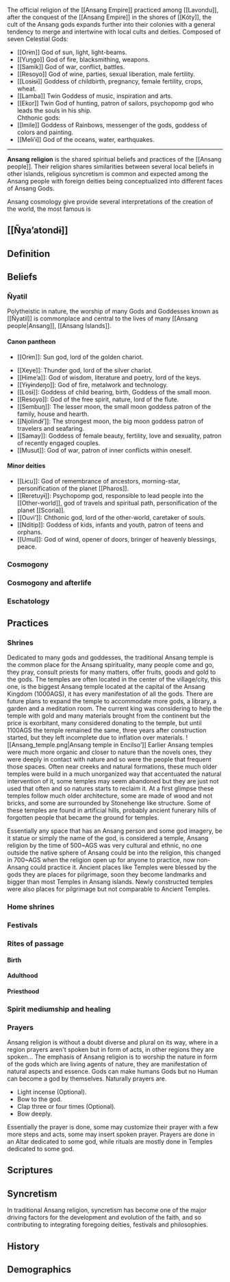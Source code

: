 The official religion of the [[Ansang Empire]] practiced among [[Lavondu]], after the conquest of the [[Ansang Empire]] in the shores of [[Kóty]], the cult of the Ansang gods expands further into their colonies with a general tendency to merge and intertwine with local cults and deities.
Composed of seven Celestial Gods:
* [[Orɨm]] God of sun, light, light-beams.
* [[Yuŋgo]] God of fire, blacksmithing, weapons.
* [[Samik]] God of war, conflict, battles. 
* [[Resoyo]] God of wine, parties, sexual liberation, male fertility.
* [[Losɨsɨ]] Goddess of childbirth, pregnancy, female fertility, crops, wheat.
* [[Lamba]] Twin Goddess of music, inspiration and arts.
* [[Ekor]] Twin God of hunting, patron of sailors, psychopomp god who leads the souls in his ship.  
Chthonic gods:
* [[Imile]] Goddess of Rainbows, messenger of the gods, goddess of colors and painting.
* [[Melɨ'ɨ]] God of the oceans, water, earthquakes.

----------------------------------------------------

**Ansang religion** is the shared spiritual beliefs and practices of the [[Ansang people]]. Their religion shares similarities between several local beliefs in other islands, religious syncretism is common and expected among the Ansang people with foreign deities being conceptualized into different faces of Ansang Gods.

Ansang cosmology give provide several interpretations of the creation of the world, the most famous is 
## [[Ñyaʼatondɨ]]
## Definition

## Beliefs

### Ñyatil
Polytheistic in nature, the worship of many Gods and Goddesses known as [[Ñyatil]] is commonplace and central to the lives of many [[Ansang people|Ansang]],  [[Ansang Islands]].

#### Canon pantheon

- [[Orɨm]]: Sun god, lord of the golden chariot.
* [[Xeye]]: Thunder god, lord of the silver chariot.
* [[Himeʼa]]: God of wisdom, literature and poetry, lord of the keys.
* [[Yɨyɨndeŋo]]: God of fire, metalwork and technology.
* [[Losɨ]]: Goddess of child bearing, birth, Goddess of the small moon.
* [[Resoyo]]: God of the free spirit, nature, lord of the flute.
* [[Sembuŋ]]: The lesser moon, the small moon goddess patron of the family, house and hearth.
* [[Njolindɨ’]]: The strongest moon, the big moon goddess patron of travelers and seafaring.
* [[Samay]]: Goddess of female beauty, fertility, love and sexuality, patron of recently engaged couples.
* [[Musut]]: God of war, patron of inner conflicts within oneself.

#### Minor deities

* [[Lɨcu]]: God of remembrance of ancestors, morning-star, personification of the planet [[Pharos]].
* [[Reretuyɨ]]: Psychopomp god, responsible to lead people into the [[Other-world]], god of travels and spiritual path, personification of the planet [[Scoria]].
* [[Ouviʼ]]: Chthonic god, lord of the other-world, caretaker of souls.
* [[Nditip]]: Goddess of kids, infants and youth, patron of teens and orphans.
* [[Umul]]: God of wind, opener of doors, bringer of heavenly blessings, peace.

### Cosmogony

### Cosmogony and afterlife

### Eschatology

## Practices

### Shrines
Dedicated to many gods and goddesses, the traditional Ansang temple is the common place for the Ansang spirituality, many people come and go, they pray, consult priests for many matters, offer fruits, goods and gold to the gods. The temples are often located in the center of the village/city, this one, is the biggest Ansang temple located at the capital of the Ansang Kingdom (1000AGS), it has every manifestation of all the gods. There are future plans to expand the temple to accommodate more gods, a library, a garden and a meditation room. The current king was considering to help the temple with gold and many materials brought from the continent but the price is exorbitant, many considered donating to the temple, but until 1100AGS the temple remained the same, three years after construction started, but they left incomplete due to inflation over materials.
![[Ansang_temple.png|Ansang temple in Encilsoʼ]]
Earlier Ansang temples were much more organic and closer to nature than the novels ones, they were deeply in contact with nature and so were the people that frequent those spaces. Often near creeks and natural formations, these much older temples were build in a much unorganized way that accentuated the natural intervention of it, some temples may seem abandoned but they are just not used that often and so natures starts to reclaim it. At a first glimpse these temples follow much older architecture, some are made of wood and not bricks, and some are surrounded by Stonehenge like structure. Some of these temples are found in artificial hills, probably ancient funerary hills of forgotten people that became the ground for temples.

Essentially any space that has an Ansang person and some god imagery, be it statue or simply the name of the god, is considered a temple, Ansang religion by the time of 500~AGS was very cultural and ethnic, no one outside the native sphere of Ansang could be into the religion, this changed in 700~AGS when the religion open up for anyone to practice, now non-Ansang could practice it. Ancient places like Temples were blessed by the gods they are places for pilgrimage, soon they become landmarks and bigger than most Temples in Ansang islands. Newly constructed temples were also places for pilgrimage but not comparable to Ancient Temples.

### Home shrines

### Festivals

### Rites of passage
#### Birth
#### Adulthood

#### Priesthood


### Spirit mediumship and healing

### Prayers
Ansang religion is without a doubt diverse and plural on its way, where in a region prayers aren't spoken but in form of acts, in other regions they are spoken... The emphasis of Ansang religion is to worship the nature in form of the gods which are living agents of nature, they are manifestation of natural aspects and essence. Gods can make humans Gods but no Human can become a god by themselves. Naturally prayers are. 

- Light incense (Optional).
- Bow to the god.
- Clap three or four times (Optional).
- Bow deeply.

Essentially the prayer is done, some may customize their prayer with a few more steps and acts, some may insert spoken prayer. Prayers are done in an Altar dedicated to some god, while rituals are mostly done in Temples dedicated to some god. 

## Scriptures

## Syncretism
In traditional Ansang religion, syncretism has become one of the major driving factors for the development and evolution of the faith, and so contributing to integrating foregoing deities, festivals and philosophies.

## History

## Demographics
